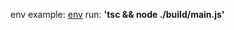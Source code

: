 env example: [env](https://github.com/WorkQuest/admin-backend/blob/TestNetwork/ci-scripts/roles/backend-update/templates/.env.j2)
run: **'tsc && node ./build/main.js'**

